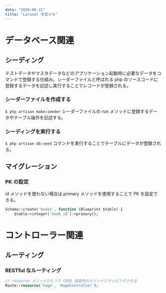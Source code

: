 ```yaml
---
date: "2020-08-21"
title: "Laravel 学習メモ"
---
```


# データベース関連

## シーディング
テストデータやマスタデータなどのアプリケーション起動時に必要なデータをコマンドで登録する仕組み。シーダーファイルと呼ばれる php のソースコードに登録するデータを記述し実行することでレコードが登録される。

### シーダーファイルを作成する
```$ php artisan make:seeder```
シーダーファイルの run メソッドに登録するデータやテーブル操作を記述する。

### シーディングを実行する
```$ php artisan db:seed```
コマンドを実行することでテーブルにデータが登録される。

## マイグレーション

### PK の設定
id メソッドを使わない場合は primary メソッドを使用することで PK を設定できる。
```php
Schema::create('books', function (Blueprint $table) {
    $table->integer('book_id')->primary();
```

# コントローラー関連

## ルーティング

### RESTful なルーティング
```php
// resource メソッドひとつで CRUD 画面用のメソッドとマッピングされる
Route::resource('hoge', 'HogeController');
```
